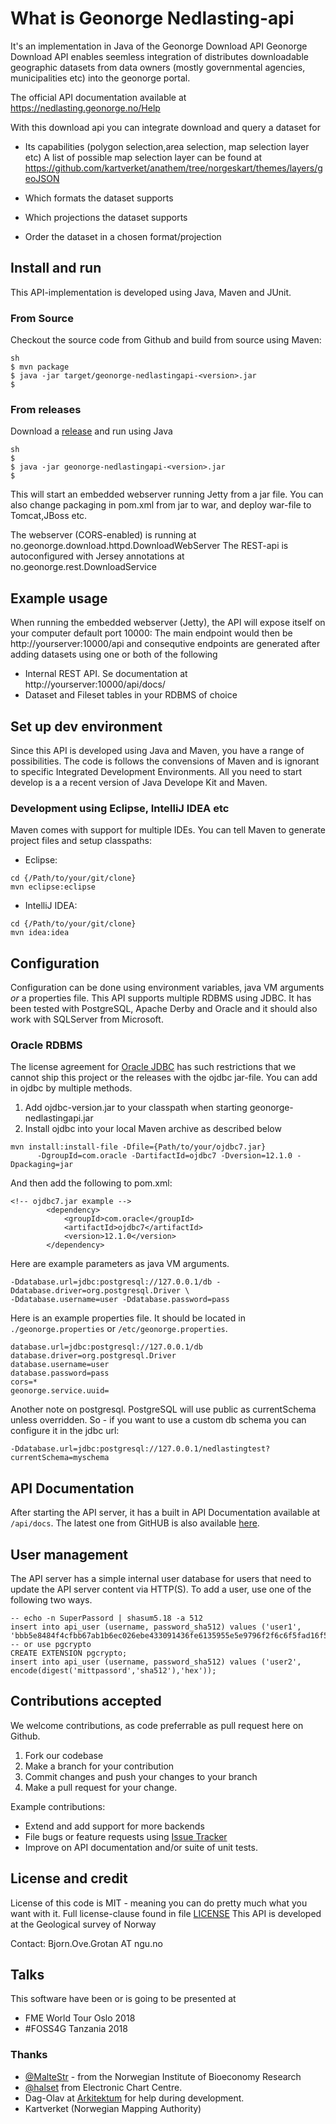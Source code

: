 # What is Geonorge Nedlasting-api

It's an implementation in Java of the Geonorge Download API 
Geonorge Download API enables seemless integration of distributes downloadable geographic datasets
from data owners (mostly governmental agencies, municipalities etc) into the geonorge portal.

The official API documentation available at https://nedlasting.geonorge.no/Help


With this download api you can integrate download and query a dataset for
  
  - Its capabilities (polygon selection,area selection, map selection layer etc)
    A list of possible map selection layer can be found at https://github.com/kartverket/anathem/tree/norgeskart/themes/layers/geoJSON
  
  - Which formats the dataset supports
  
  - Which projections the dataset supports
  
  - Order the dataset in a chosen format/projection

## Install and run

This API-implementation is developed using Java, Maven and JUnit. 

### From Source
Checkout the source code from Github and build from source using Maven:
```
sh
$ mvn package 
$ java -jar target/geonorge-nedlastingapi-<version>.jar
$ 
```

### From releases

Download a [release](https://github.com/ngu/geonorge-nedlastingapi/releases) and run using Java

```
sh
$ 
$ java -jar geonorge-nedlastingapi-<version>.jar
$ 
```

This will start an embedded webserver running Jetty from a jar file. 
You can also change packaging in pom.xml from jar to war, and deploy war-file to Tomcat,JBoss etc.

The webserver (CORS-enabled) is running at no.geonorge.download.httpd.DownloadWebServer
The REST-api is autoconfigured with Jersey annotations at no.geonorge.rest.DownloadService

## Example usage

When running the embedded webserver (Jetty), the API will expose itself on your computer default port 10000:
The main endpoint would then be http://yourserver:10000/api and consequtive endpoints are generated after adding datasets using one or both of the following
  * Internal REST API. Se documentation at http://yourserver:10000/api/docs/
  * Dataset and Fileset tables in your RDBMS of choice

## Set up dev environment

Since this API is developed using Java and Maven, you have a range of possibilities.
The code is follows the convensions of Maven and is ignorant to specific Integrated Development Environments.
All you need to start develop is a a recent version of Java Develope Kit and Maven.

### Development using Eclipse, IntelliJ IDEA etc

Maven comes with support for multiple IDEs. You can tell Maven to generate project files and setup classpaths:

- Eclipse: 
````
cd {/Path/to/your/git/clone}
mvn eclipse:eclipse
````
- IntelliJ IDEA: 
````
cd {/Path/to/your/git/clone}
mvn idea:idea
````

## Configuration

Configuration can be done using environment variables, java VM arguments *or* a properties file.
This API supports multiple RDBMS using JDBC. It has been tested with PostgreSQL, Apache Derby and Oracle and it should also work with SQLServer from Microsoft. 

### Oracle RDBMS

The license agreement for [Oracle JDBC](http://www.oracle.com/technetwork/database/features/jdbc/index-091264.html)  has such restrictions that we cannot ship this project or the releases with the ojdbc jar-file. You can add in ojdbc by multiple methods. 

1. Add ojdbc-version.jar to your classpath when starting geonorge-nedlastingapi.jar
2. Install ojdbc into your local Maven archive as described below

````
mvn install:install-file -Dfile={Path/to/your/ojdbc7.jar}
      -DgroupId=com.oracle -DartifactId=ojdbc7 -Dversion=12.1.0 -Dpackaging=jar
````

And then add the following to pom.xml:
````
<!-- ojdbc7.jar example -->
        <dependency>
            <groupId>com.oracle</groupId>
            <artifactId>ojdbc7</artifactId>
            <version>12.1.0</version>
        </dependency>
````

Here are example parameters as java VM arguments.
````
-Ddatabase.url=jdbc:postgresql://127.0.0.1/db -Ddatabase.driver=org.postgresql.Driver \
-Ddatabase.username=user -Ddatabase.password=pass
````

Here is an example properties file. It should be located in `./geonorge.properties` or `/etc/geonorge.properties`.
````
database.url=jdbc:postgresql://127.0.0.1/db
database.driver=org.postgresql.Driver
database.username=user
database.password=pass
cors=*
geonorge.service.uuid=
````
Another note on postgresql. PostgreSQL will use public as currentSchema unless overridden.
So - if you want to use a custom db schema you can configure it in the jdbc url:
````
-Ddatabase.url=jdbc:postgresql://127.0.0.1/nedlastingtest?currentSchema=myschema
````

## API Documentation

After starting the API server, it has a built in API Documentation available at `/api/docs`. The latest one from GitHUB is also available [here](https://rawgit.com/ngu/geonorge-nedlastingapi/master/src/main/resources/webroot/api/docs/index.html).


## User management

The API server has a simple internal user database for users that need to update the API server content via HTTP(S). To add a user, use one of the following two ways.

```
-- echo -n SuperPassord | shasum5.18 -a 512
insert into api_user (username, password_sha512) values ('user1', 'bbb5e8484f4cfbb67ab1b6ec026ebe433091436fe6135955e5e9796f2f6c6f5fad16f528aa20edf0e3dadf217480a94c4fc571cd5c5695cf2393eea714384026');
-- or use pgcrypto
CREATE EXTENSION pgcrypto;
insert into api_user (username, password_sha512) values ('user2', encode(digest('mittpassord','sha512'),'hex'));

```

## Contributions accepted

We welcome contributions, as code preferrable as pull request here on Github. 

1. Fork our codebase
2. Make a branch for your contribution
3. Commit changes and push your changes to your branch
4. Make a pull request for your change. 

Example contributions: 

  * Extend and add support for more backends
  * File bugs or feature requests using [Issue Tracker](https://github.com/ngu/geonorge-nedlastingapi/issues/new)
  * Improve on API documentation and/or suite of unit tests.

## License and credit

License of this code is MIT - meaning you can do pretty much what you want with it. Full license-clause found in file [LICENSE](LICENSE)
This API is developed at the Geological survey of Norway

Contact: Bjorn.Ove.Grotan AT ngu.no

## Talks

This software have been or is going to be presented at 
  * FME World Tour Oslo 2018
  * #FOSS4G Tanzania 2018 

### Thanks 
  * [@MalteStr](https://www.github.com/MalteStr) - from the Norwegian Institute of Bioeconomy Research 
  * [@halset](https://www.github.com/halset) from Electronic Chart Centre. 
  * Dag-Olav at [Arkitektum](http://www.arkitektum.no) for help during development.
  * Kartverket (Norwegian Mapping Authority)
